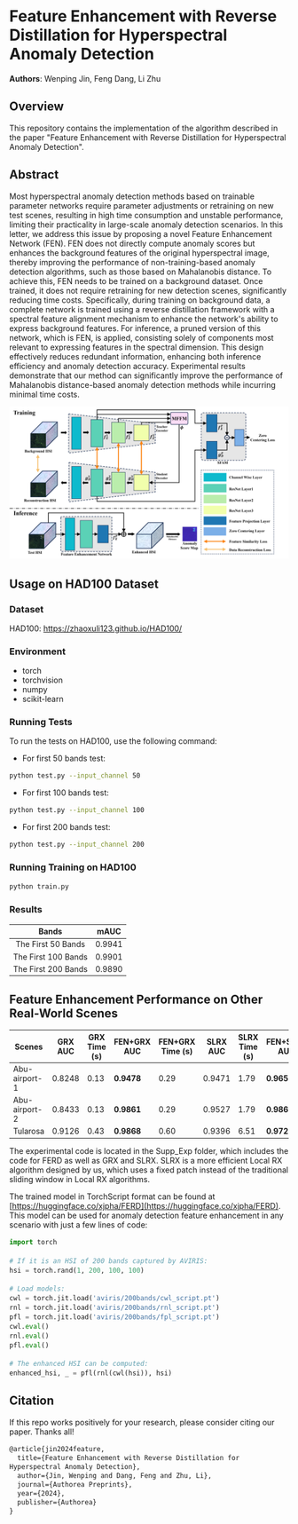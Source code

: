 # Feature Enhancement with Reverse Distillation for Hyperspectral Anomaly Detection
**Authors**: Wenping Jin, Feng Dang, Li Zhu

## Overview

This repository contains the implementation of the algorithm described in the paper "Feature Enhancement with Reverse Distillation for Hyperspectral Anomaly Detection". 

## Abstract
Most hyperspectral anomaly detection methods based on trainable parameter networks require parameter adjustments or retraining on new test scenes, resulting in high time consumption and unstable performance, limiting their practicality in large-scale anomaly detection scenarios. In this letter, we address this issue by proposing a novel Feature Enhancement Network (FEN). FEN does not directly compute anomaly scores but enhances the background features of the original hyperspectral image, thereby improving the performance of non-training-based anomaly detection algorithms, such as those based on Mahalanobis distance. To achieve this, FEN needs to be trained on a background dataset. Once trained, it does not require retraining for new detection scenes, significantly reducing time costs. Specifically, during training on background data, a complete network is trained using a reverse distillation framework with a spectral feature alignment mechanism to enhance the network's ability to express background features. For inference, a pruned version of this network, which is FEN, is applied, consisting solely of components most relevant to expressing features in the spectral dimension. This design effectively reduces redundant information, enhancing both inference efficiency and anomaly detection accuracy. Experimental results demonstrate that our method can significantly improve the performance of Mahalanobis distance-based anomaly detection methods while incurring minimal time costs.

![image](https://github.com/cristianoKaKa/FERD/blob/master/framework.png)

## Usage on HAD100 Dataset

### Dataset

HAD100: https://zhaoxuli123.github.io/HAD100/

### Environment

- torch
- torchvision
- numpy
- scikit-learn

### Running Tests

To run the tests on HAD100, use the following command:

- For first 50 bands test:
```bash
python test.py --input_channel 50
```
- For first 100 bands test:
```bash
python test.py --input_channel 100
```
- For first 200 bands test:
```bash
python test.py --input_channel 200
```

### Running Training on HAD100

```bash
python train.py
```
### Results

| Bands | mAUC |
| :--: | :--: |
| The First 50 Bands | 0.9941 |
| The First 100 Bands | 0.9901 |
| The First 200 Bands | 0.9890 |

## Feature Enhancement Performance on Other Real-World Scenes

| **Scenes**      | **GRX AUC** | **GRX Time (s)** | **FEN+GRX AUC** | **FEN+GRX Time (s)** | **SLRX AUC** | **SLRX Time (s)** | **FEN+SLRX AUC** | **FEN+SLRX Time (s)** |
|-----------------|-------------|------------------|-----------------|----------------------|--------------|-------------------|------------------|----------------------|
| Abu-airport-1   | 0.8248      | 0.13             | **0.9478**      | 0.29                 | 0.9471       | 1.79              | **0.9653**       | 1.93                 |
| Abu-airport-2   | 0.8433      | 0.13             | **0.9861**      | 0.29                 | 0.9527       | 1.79              | **0.9869**       | 1.93                 |
| Tularosa        | 0.9126      | 0.43             | **0.9868**      | 0.60                 | 0.9396       | 6.51              | **0.9723**       | 6.73                 |

The experimental code is located in the Supp_Exp folder, which includes the code for FERD as well as GRX and SLRX. SLRX is a more efficient Local RX algorithm designed by us, which uses a fixed patch instead of the traditional sliding window in Local RX algorithms.

The trained model in TorchScript format can be found at [https://huggingface.co/xjpha/FERD](https://huggingface.co/xjpha/FERD). This model can be used for anomaly detection feature enhancement in any scenario with just a few lines of code:

```python
import torch

# If it is an HSI of 200 bands captured by AVIRIS:
hsi = torch.rand(1, 200, 100, 100)

# Load models:
cwl = torch.jit.load('aviris/200bands/cwl_script.pt')
rnl = torch.jit.load('aviris/200bands/rnl_script.pt')
pfl = torch.jit.load('aviris/200bands/fpl_script.pt')
cwl.eval()
rnl.eval()
pfl.eval()

# The enhanced HSI can be computed:
enhanced_hsi, _ = pfl(rnl(cwl(hsi)), hsi)
```

## Citation
If this repo works positively for your research, please consider citing our paper. Thanks all!
```
@article{jin2024feature,
  title={Feature Enhancement with Reverse Distillation for Hyperspectral Anomaly Detection},
  author={Jin, Wenping and Dang, Feng and Zhu, Li},
  journal={Authorea Preprints},
  year={2024},
  publisher={Authorea}
}
```
